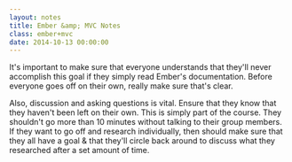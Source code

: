 ```yaml
---
layout: notes
title: Ember &amp; MVC Notes
class: ember+mvc
date: 2014-10-13 00:00:00
---
```


It's important to make sure that everyone understands that they'll never
accomplish this goal if they simply read Ember's documentation. Before everyone
goes off on their own, really make sure that's clear.

Also, discussion and asking questions is vital. Ensure that they know that they
haven't been left on their own. This is simply part of the course. They
shouldn't go more than 10 minutes without talking to their group members. If
they want to go off and research individually, then should make sure that they
all have a goal & that they'll circle back around to discuss what they
researched after a set amount of time.
